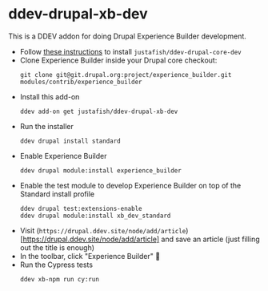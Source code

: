 # ddev-drupal-xb-dev

This is a DDEV addon for doing Drupal Experience Builder development.

- Follow [these instructions](https://github.com/justafish/ddev-drupal-core-dev?tab=readme-ov-file#installation) to install `justafish/ddev-drupal-core-dev`
- Clone Experience Builder inside your Drupal core checkout:
  ```
  git clone git@git.drupal.org:project/experience_builder.git modules/contrib/experience_builder
  ```
- Install this add-on
  ```
  ddev add-on get justafish/ddev-drupal-xb-dev
  ```
- Run the installer
  ```
  ddev drupal install standard
  ```
- Enable Experience Builder
  ```
  ddev drupal module:install experience_builder
  ```
- Enable the test module to develop Experience Builder on top of the Standard install profile
  ```
  ddev drupal test:extensions-enable
  ddev drupal module:install xb_dev_standard
  ```
- Visit (`https://drupal.ddev.site/node/add/article`)[https://drupal.ddev.site/node/add/article] and save an article (just filling out the title is enough)
- In the toolbar, click "Experience Builder" 🥳
- Run the Cypress tests
  ```
  ddev xb-npm run cy:run
  ```
